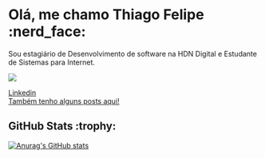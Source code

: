 
<h1>Olá, me chamo Thiago Felipe :nerd_face:</h1>

<p>Sou estagiário de Desenvolvimento de software na HDN Digital e Estudante de Sistemas para Internet.</p>

<img src="https://media.giphy.com/media/AOSwwqVjNZlDO/giphy.gif"/>

<a href="https://www.linkedin.com/in/tfeliperibeiro/">Linkedin</a><br/>
<a href="https://dev.to/tfeliperibeiro">Também tenho alguns posts aqui!</a>


  <!--Status GitHub-->
<h2>GitHub Stats :trophy:</h2>

[![Anurag's GitHub stats](https://github-readme-stats.vercel.app/api?username=tfeliperibeiro&theme=midnight-purple)](https://github.com/tfeliperibeiro/github-readme-stats)
